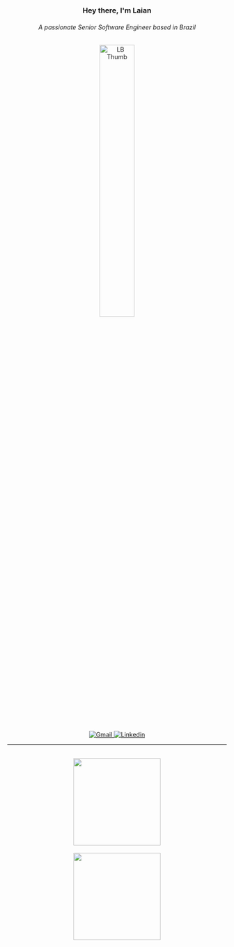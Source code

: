 <div align="center">

   ### Hey there, I'm Laian
   
   <h6>A passionate Senior Software Engineer based in Brazil</h6>

   <p>
      <img src="https://user-images.githubusercontent.com/61033391/107703336-439c1d00-6c9a-11eb-8613-e93b7ddf6a40.jpg" alt="LB Thumb" border="0" width="40%"/>
   </p>

   <p>
      <a href="mailto:braumlaian@gmail.com">
          <img src="https://img.shields.io/badge/Email_Me-000000?style=for-the-badge&logo=gmail&logoColor=#2B213A" alt="Gmail">
      </a>
      <a href="https://www.linkedin.com/in/laianbraum/">
         <img src="https://img.shields.io/badge/LinkedIn-000000?style=for-the-badge&logo=linkedin&logoColor=#2B213A" alt="Linkedin">
      </a>
   </p>
</div>

---

<br/>

<div align="center">
   <img height=200 align="center" src="https://github-readme-stats-one-henna.vercel.app/api?username=lzizn&count_private=true&show=prs_merged&hide=issues&theme=synthwave&custom_title=Laian%27s%20Stats" />

   <br/>
   <br/>

   <img height=200 align="center" src="https://github-readme-stats.vercel.app/api/top-langs/?username=lzizn&count_private=true&layout=compact&theme=synthwave&langs_count=8" />
</div>
